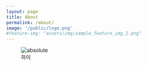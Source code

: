 ```yaml
---
layout: page
title: About
permalink: /about/
image: '/public/logo.png'
#feature-img: "assets/img/sample_feature_img_2.png"
---
```

<figure>
    <img src='{{ "/public/logo.png" | relative_url }}' alt='absolute'>
    <figcaption> 하이</figcaption>
</figure>

<center>

<p> </p>

</center>